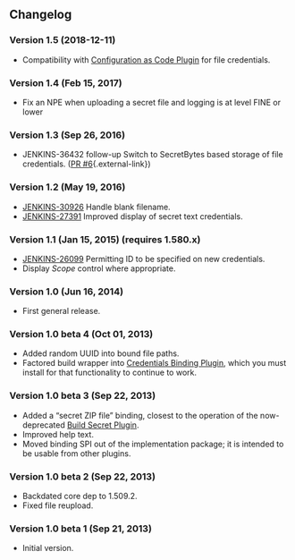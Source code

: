 ## Changelog

### Version 1.5 (2018-12-11)

-   Compatibility with [Configuration as Code
    Plugin](https://wiki.jenkins.io/display/JENKINS/Configuration+as+Code+Plugin)
    for file credentials.

### Version 1.4 (Feb 15, 2017)

-   Fix an NPE when uploading a secret file and logging is at level FINE
    or lower

### Version 1.3 (Sep 26, 2016)

-   JENKINS-36432 follow-up Switch to SecretBytes based storage of file
    credentials. ([PR
    \#6](https://github.com/jenkinsci/plain-credentials-plugin/pull/6){.external-link})

### Version 1.2 (May 19, 2016)

-   [JENKINS-30926](https://issues.jenkins-ci.org/browse/JENKINS-30926)
    Handle blank filename.
-   [JENKINS-27391](https://issues.jenkins-ci.org/browse/JENKINS-27391)
    Improved display of secret text credentials.

### Version 1.1 (Jan 15, 2015) (requires 1.580.x)

-   [JENKINS-26099](https://issues.jenkins-ci.org/browse/JENKINS-26099)
    Permitting ID to be specified on new credentials.
-   Display *Scope* control where appropriate.

### Version 1.0 (Jun 16, 2014)

-   First general release.

### Version 1.0 beta 4 (Oct 01, 2013)

-   Added random UUID into bound file paths.
-   Factored build wrapper into [Credentials Binding
    Plugin](https://wiki.jenkins.io/display/JENKINS/Credentials+Binding+Plugin),
    which you must install for that functionality to continue to work.

### Version 1.0 beta 3 (Sep 22, 2013)

-   Added a “secret ZIP file” binding, closest to the operation of the
    now-deprecated [Build Secret
    Plugin](https://wiki.jenkins.io/display/JENKINS/Build+Secret+Plugin).
-   Improved help text.
-   Moved binding SPI out of the implementation package; it is intended
    to be usable from other plugins.

### Version 1.0 beta 2 (Sep 22, 2013)

-   Backdated core dep to 1.509.2.
-   Fixed file reupload.

### Version 1.0 beta 1 (Sep 21, 2013)

-   Initial version.